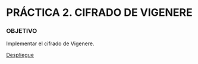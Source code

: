# PRÁCTICA 2. CIFRADO DE VIGENERE

### OBJETIVO

  Implementar el cifrado de Vigenere.



[Despliegue](https://alu0100819847.github.io/Vigenere1718/)
